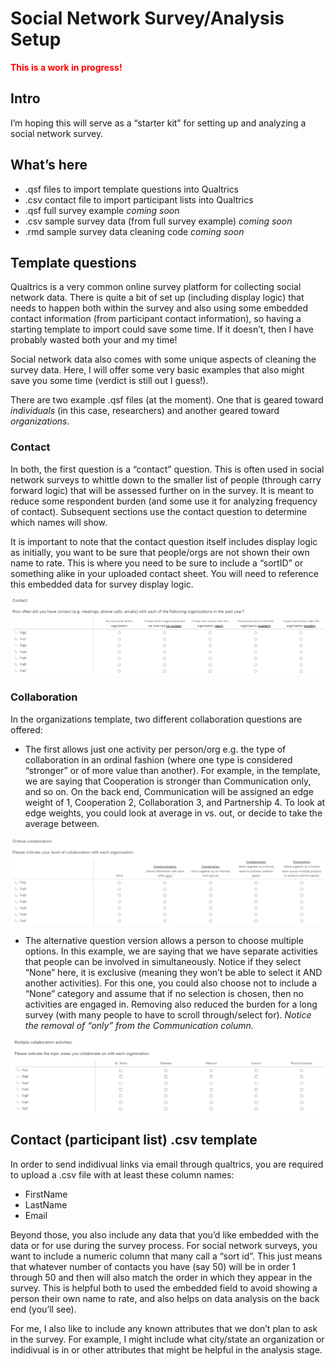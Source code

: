 Social Network Survey/Analysis Setup
================

<span style="color: red;">**This is a work in progress\!**</span>

## Intro

I’m hoping this will serve as a “starter kit” for setting up and
analyzing a social network survey.

## What’s here

  - .qsf files to import template questions into Qualtrics
  - .csv contact file to import participant lists into Qualtrics
  - .qsf full survey example *coming soon*
  - .csv sample survey data (from full survey example) *coming soon*
  - .rmd sample survey data cleaning code *coming soon*

## Template questions

Qualtrics is a very common online survey platform for collecting social
network data. There is quite a bit of set up (including display logic)
that needs to happen both within the survey and also using some embedded
contact information (from participant contact information), so having a
starting template to import could save some time. If it doesn’t, then I
have probably wasted both your and my time\!

Social network data also comes with some unique aspects of cleaning the
survey data. Here, I will offer some very basic examples that also might
save you some time (verdict is still out I guess\!).

There are two example .qsf files (at the moment). One that is geared
toward *individuals* (in this case, researchers) and another geared
toward *organizations*.

### Contact

In both, the first question is a “contact” question. This is often used
in social network surveys to whittle down to the smaller list of people
(through carry forward logic) that will be assessed further on in the
survey. It is meant to reduce some respondent burden (and some use it
for analyzing frequency of contact). Subsequent sections use the contact
question to determine which names will show.

It is important to note that the contact question itself includes
display logic as initially, you want to be sure that people/orgs are not
shown their own name to rate. This is where you need to be sure to
include a “sortID” or something alike in your uploaded contact sheet.
You will need to reference this embedded data for survey display logic.

![Example](community-contact.png)

### Collaboration

In the organizations template, two different collaboration questions are
offered:

  - The first allows just one activity per person/org e.g. the type of
    collaboration in an ordinal fashion (where one type is considered
    “stronger” or of more value than another). For example, in the
    template, we are saying that Cooperation is stronger than
    Communication only, and so on. On the back end, Communication will
    be assigned an edge weight of 1, Cooperation 2, Collaboration 3, and
    Partnership 4. To look at edge weights, you could look at average in
    vs. out, or decide to take the average between.

![Example](community-collab-ordinal.png)

  - The alternative question version allows a person to choose multiple
    options. In this example, we are saying that we have separate
    activities that people can be involved in simultaneously. Notice if
    they select “None” here, it is exclusive (meaning they won’t be able
    to select it AND another activities). For this one, you could also
    choose not to include a “None” category and assume that if no
    selection is chosen, then no activities are engaged in. Removing
    also reduced the burden for a long survey (with many people to have
    to scroll through/select for). *Notice the removal of “only” from
    the Communication column.*

![Example](community-collab-activities.png)

## Contact (participant list) .csv template

In order to send indidivual links via email through qualtrics, you are
required to upload a .csv file with at least these column names:

  - FirstName
  - LastName
  - Email

Beyond those, you also include any data that you’d like embedded with
the data or for use during the survey process. For social network
surveys, you want to include a numeric column that many call a “sort
id”. This just means that whatever number of contacts you have (say
50) will be in order 1 through 50 and then will also match the order in
which they appear in the survey. This is helpful both to used the
embedded field to avoid showing a person their own name to rate, and
also helps on data analysis on the back end (you’ll see).

For me, I also like to include any known attributes that we don’t plan
to ask in the survey. For example, I might include what city/state an
organization or indidivual is in or other attributes that might be
helpful in the analysis stage.

